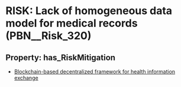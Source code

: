 # RISK: __Lack of homogeneous data model for medical records__ (PBN__Risk_320)

## Property: has_RiskMitigation

* [Blockchain-based decentralized framework for health information exchange](PBN__RiskMitigation_399)

